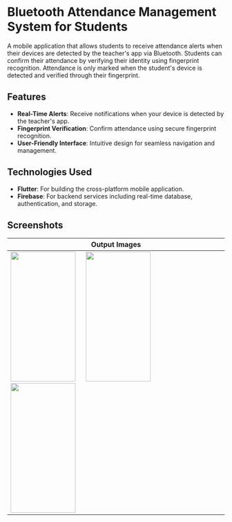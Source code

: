 # Bluetooth Attendance Management System for Students

A mobile application that allows students to receive attendance alerts when their devices are detected by the teacher's app via Bluetooth. Students can confirm their attendance by verifying their identity using fingerprint recognition. Attendance is only marked when the student's device is detected and verified through their fingerprint.

## Features

- **Real-Time Alerts**: Receive notifications when your device is detected by the teacher's app.
- **Fingerprint Verification**: Confirm attendance using secure fingerprint recognition.
- **User-Friendly Interface**: Intuitive design for seamless navigation and management.

## Technologies Used

- **Flutter**: For building the cross-platform mobile application.
- **Firebase**: For backend services including real-time database, authentication, and storage.

## Screenshots

| Output Images                                   |
|------------------------------------------------|
| <img src="screenshots/img1.png" width="150" height="300" style="margin-right: 20px; display: inline-block;"> <img src="screenshots/img2.png" width="150" height="300" style="margin-right: 20px; display: inline-block;"> <img src="screenshots/img3.png" width="150" height="300" style="margin-right: 20px; display: inline-block;">
